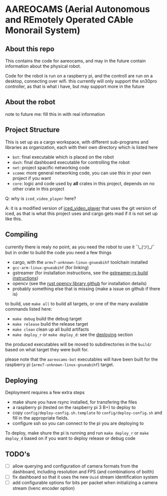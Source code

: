 # AAREOCAMS (Aerial Autonomous and REmotely Operated CAble Monorail System)

## About this repo

This contains the code for aareocams, and may in the future contain information about the physical robot.

Code for the robot is run on a raspberry pi, and the controll are run on a desktop, connecting over wifi.
this currently will only support the sn30pro controller, as that is what i have, but may support more in the future

## About the robot

note to future me: fill this in with real information

## Project Structure

This is set up as a cargo workspace, with different sub-programs and libraries as organization, each with their own directory which is listed here

- `bot`: final executable which is placed on the robot
- `dash`: final dashboard executable for controlling the robot
- `net`: project spacific networking code
- `scomm`: more general networking code, you can use this in your own project if you want
- `core`: logic and code used by **all** crates in this project, depends on no other crate in this project

Q: why is `iced_video_player` here?

A: it is a modified version of [iced_video_player](https://github.com/jazzfool/iced_video_player) that uses the git version of iced,
as that is what this project uses and cargo gets mad if it is not set up like this.

## Compiling

currently there is realy no point, as you need the robot to use it ¯\\\_(ツ)_/¯ but in order to build the code you need a few things

- cargo, with the `armv7-unknown-linux-gnueabihf` toolchain installed
- `gcc-arm-linux-gnueabihf` (for linking)
- gstreamer (for installation instructions, see the [gstreamer-rs build instructions](https://github.com/sdroege/gstreamer-rs#installation))
- opencv (see the [rust opencv library github](https://github.com/twistedfall/opencv-rust) for installation details)
- probably something else that is missing (make a issue on github if there is)

to build, use `make all` to build all targets, or one of the many available commands listed here:

- `make debug` build the debug target
- `make release` build the release target
- `make clean` clean up all build artifacts
- `make deploy_r` or `make deploy_d`: see the [deploying](##Deploying) section

the produced executables will be moved to subdirectories in the `build/` based on what target they were built for.

please note that the `aareocams-bot` executables will have been built for the raspberry pi (`armv7-unknown-linux-gnueabihf`) target.

## Deploying

Deployment requires a few extra steps

- make shure you have rsync installed, for transfering the files
- a raspberry pi (tested on the raspberry pi 3 B+) to deploy to
- copy `config/deploy-config.sh.template` to `config/deploy-config.sh` and fill in the appropriate fields.
- configure ssh so you can connect to the pi you are deploying to

To deploy, make shure the pi is running and run `make deploy_r` or `make deploy_d` based on if you want to deploy release or debug code

## TODO's

- [ ] allow querying and configuration of camera formats from the dashboard, including resolution and FPS (and combinations of bolth)
- [ ] fix dashboard so that it uses the new `Uuid` stream identification system
- [ ] add configurable options for bits per packet when initializing a camera stream (lvenc encoder option)
